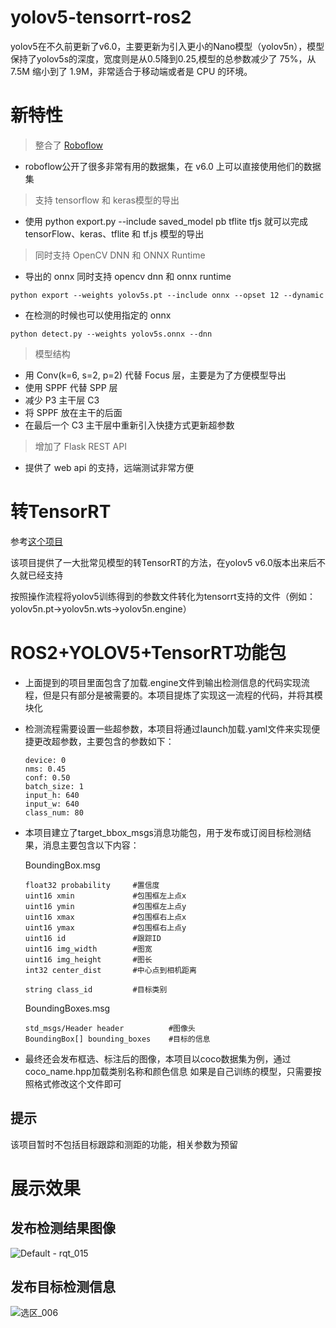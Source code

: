 # yolov5-tensorrt-ros2
 yolov5在不久前更新了v6.0，主要更新为引入更小的Nano模型（yolov5n），模型保持了yolov5s的深度，宽度则是从0.5降到0.25,模型的总参数减少了 75%，从 7.5M 缩小到了 1.9M，非常适合于移动端或者是 CPU 的环境。

# 新特性
>整合了 [Roboflow](https://github.com/ultralytics/yolov5/issues/4975)
- roboflow公开了很多非常有用的数据集，在 v6.0 上可以直接使用他们的数据集

>支持 tensorflow 和 keras模型的导出
 - 使用 python export.py --include saved_model pb tflite tfjs 就可以完成 tensorFlow、keras、tflite 和 tf.js 模型的导出

>同时支持 OpenCV DNN 和 ONNX Runtime
 - 导出的 onnx 同时支持 opencv dnn 和 onnx runtime
```
python export --weights yolov5s.pt --include onnx --opset 12 --dynamic
```
 - 在检测的时候也可以使用指定的 onnx
```
python detect.py --weights yolov5s.onnx --dnn
```

>模型结构
 - 用 Conv(k=6, s=2, p=2) 代替 Focus 层，主要是为了方便模型导出
 - 使用 SPPF 代替 SPP 层
 - 减少 P3 主干层 C3
 - 将 SPPF 放在主干的后面
 - 在最后一个 C3 主干层中重新引入快捷方式更新超参数

>增加了 Flask REST API
 - 提供了 web api 的支持，远端测试非常方便

# 转TensorRT

 参考[这个项目](https://github.com/wang-xinyu/tensorrtx/tree/master/yolov5)

 该项目提供了一大批常见模型的转TensorRT的方法，在yolov5 v6.0版本出来后不久就已经支持

 按照操作流程将yolov5训练得到的参数文件转化为tensorrt支持的文件（例如：yolov5n.pt->yolov5n.wts->yolov5n.engine）

# ROS2+YOLOV5+TensorRT功能包

- 上面提到的项目里面包含了加载.engine文件到输出检测信息的代码实现流程，但是只有部分是被需要的。本项目提炼了实现这一流程的代码，并将其模块化

- 检测流程需要设置一些超参数，本项目将通过launch加载.yaml文件来实现便捷更改超参数，主要包含的参数如下：
  ```
  device: 0  
  nms: 0.45
  conf: 0.50
  batch_size: 1
  input_h: 640
  input_w: 640
  class_num: 80
  ```

- 本项目建立了target_bbox_msgs消息功能包，用于发布或订阅目标检测结果，消息主要包含以下内容：

  BoundingBox.msg
  ```
  float32 probability     #置信度
  uint16 xmin             #包围框左上点x
  uint16 ymin             #包围框左上点y
  uint16 xmax             #包围框右上点x
  uint16 ymax             #包围框右上点y
  uint16 id               #跟踪ID
  uint16 img_width        #图宽
  uint16 img_height       #图长
  int32 center_dist       #中心点到相机距离

  string class_id         #目标类别
  ```

  BoundingBoxes.msg
  ```
  std_msgs/Header header          #图像头
  BoundingBox[] bounding_boxes    #目标的信息
  ```

- 最终还会发布框选、标注后的图像，本项目以coco数据集为例，通过coco_name.hpp加载类别名称和颜色信息
如果是自己训练的模型，只需要按照格式修改这个文件即可

## 提示
 该项目暂时不包括目标跟踪和测距的功能，相关参数为预留

# 展示效果

## 发布检测结果图像

![Default - rqt_015](https://user-images.githubusercontent.com/47886076/139780685-eddc136f-804f-43b1-b731-1d2fd6c2c2b9.png)

## 发布目标检测信息

![选区_006](https://user-images.githubusercontent.com/47886076/139781613-3aa66d14-784a-415b-8690-1e9a8423a512.png)




